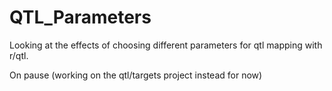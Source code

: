 # QTL_Parameters
Looking at the effects of choosing different parameters for qtl mapping with r/qtl. 

On pause (working on the qtl/targets project instead for now)
